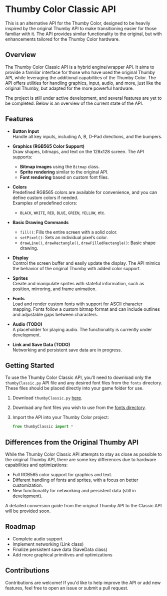 
# Thumby Color Classic API

This is an alternative API for the Thumby Color, designed to be heavily inspired by the original Thumby API to make transitioning easier for those familiar with it. The API provides similar functionality to the original, but with enhancements tailored for the Thumby Color hardware.

## Overview

The Thumby Color Classic API is a hybrid engine/wrapper API. It aims to provide a familiar interface for those who have used the original Thumby API, while leveraging the additional capabilities of the Thumby Color. The API offers utilities for handling graphics, input, audio, and more, just like the original Thumby, but adapted for the more powerful hardware.

The project is still under active development, and several features are yet to be completed. Below is an overview of the current state of the API.

## Features

- **Button Input**  
  Handle all key inputs, including A, B, D-Pad directions, and the bumpers.
  
- **Graphics (RGB565 Color Support)**  
  Draw shapes, bitmaps, and text on the 128x128 screen. The API supports:
  - **Bitmap images** using the `Bitmap` class.
  - **Sprite rendering** similar to the original API.
  - **Font rendering** based on custom font files.

- **Colors**  
  Predefined RGB565 colors are available for convenience, and you can define custom colors if needed.  
  Examples of predefined colors:
  - `BLACK`, `WHITE`, `RED`, `BLUE`, `GREEN`, `YELLOW`, etc.

- **Basic Drawing Commands**
  - `fill()`: Fills the entire screen with a solid color.
  - `setPixel()`: Sets an individual pixel’s color.
  - `drawLine()`, `drawRectangle()`, `drawFilledRectangle()`: Basic shape drawing.

- **Display**  
  Control the screen buffer and easily update the display. The API mimics the behavior of the original Thumby with added color support.

- **Sprites**  
  Create and manipulate sprites with stateful information, such as position, mirroring, and frame animation.

- **Fonts**  
  Load and render custom fonts with support for ASCII character mapping. Fonts follow a custom bitmap format and can include outlines and adjustable gaps between characters.

- **Audio (TODO)**  
  A placeholder for playing audio. The functionality is currently under development.

- **Link and Save Data (TODO)**  
  Networking and persistent save data are in progress.

## Getting Started

  To use the Thumby Color Classic API, you'll need to download only the `thumbyClassic.py` API file and any desired font files from the `fonts` directory. These files should be placed directly into your game folder for use.

1. Download `thumbyClassic.py` [here](https://github.com/demodude4u/Thumby-Classic-API/blob/main/thumbyClassic.py).

2. Download any font files you wish to use from the [fonts directory](https://github.com/demodude4u/Thumby-Classic-API/tree/main/fonts).

3. Import the API into your Thumby Color project:
   ```python
   from thumbyClassic import *
   ```

## Differences from the Original Thumby API

While the Thumby Color Classic API attempts to stay as close as possible to the original Thumby API, there are some key differences due to hardware capabilities and optimizations:
- Full RGB565 color support for graphics and text.
- Different handling of fonts and sprites, with a focus on better customization.
- New functionality for networking and persistent data (still in development).

A detailed conversion guide from the original Thumby API to the Classic API will be provided soon.

## Roadmap

- Complete audio support
- Implement networking (Link class)
- Finalize persistent save data (SaveData class)
- Add more graphical primitives and optimizations

## Contributions

Contributions are welcome! If you'd like to help improve the API or add new features, feel free to open an issue or submit a pull request.
